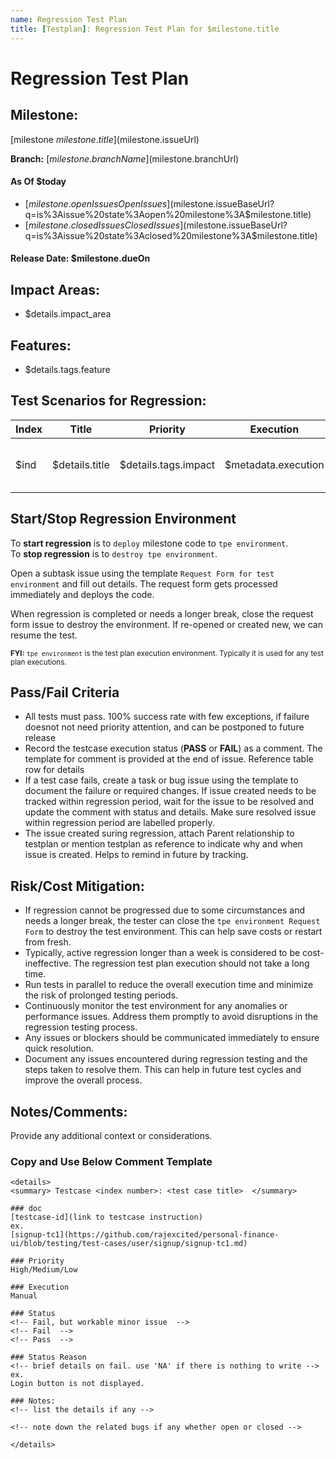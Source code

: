 ```yaml
---
name: Regression Test Plan
title: [Testplan]: Regression Test Plan for $milestone.title
---
```


# Regression Test Plan

## Milestone:

[milestone $milestone.title]($milestone.issueUrl)

**Branch:** [$milestone.branchName]($milestone.branchUrl)

#### As Of $today

- [$milestone.openIssues Open Issues]($milestone.issueBaseUrl?q=is%3Aissue%20state%3Aopen%20milestone%3A$milestone.title)
- [$milestone.closedIssues Closed Issues]($milestone.issueBaseUrl?q=is%3Aissue%20state%3Aclosed%20milestone%3A$milestone.title)

#### Release Date: $milestone.dueOn

## Impact Areas:

- $details.impact_area

## Features:

- $details.tags.feature

## Test Scenarios for Regression:

| Index | Title          | Priority             | Execution           | Status  | Test case Id                                                                                                           |
| ----- | -------------- | -------------------- | ------------------- | ------- | ---------------------------------------------------------------------------------------------------------------------- |
| $ind  | $details.title | $details.tags.impact | $metadata.execution | Pending | [$metadata.id](https://github.com/rajexcited/personal-finance-ui/blob/testing/test-cases/$metadata.relative_file_path) |

## Start/Stop Regression Environment

To **start regression** is to `deploy` milestone code to `tpe environment`.  
To **stop regression** is to `destroy tpe environment`.

Open a subtask issue using the template `Request Form for test environment` and fill out details. The request form gets processed immediately and deploys the code.

When regression is completed or needs a longer break, close the request form issue to destroy the environment. If re-opened or created new, we can resume the test.

<small>**FYI:** `tpe environment` is the test plan execution environment. Typically it is used for any test plan executions.</small>

## Pass/Fail Criteria

- All tests must pass. 100% success rate with few exceptions, if failure doesnot not need priority attention, and can be postponed to future release
- Record the testcase execution status (**PASS** or **FAIL**) as a comment. The template for comment is provided at the end of issue. Reference table row for details
- If a test case fails, create a task or bug issue using the template to document the failure or required changes. If issue created needs to be tracked within regression period, wait for the issue to be resolved and update the comment with status and details. Make sure resolved issue within regression period are labelled properly.
- The issue created suring regression, attach Parent relationship to testplan or mention testplan as reference to indicate why and when issue is created. Helps to remind in future by tracking.

## Risk/Cost Mitigation:

- If regression cannot be progressed due to some circumstances and needs a longer break, the tester can close the `tpe environment Request Form` to destroy the test environment. This can help save costs or restart from fresh.
- Typically, active regression longer than a week is considered to be cost-ineffective. The regression test plan execution should not take a long time.
- Run tests in parallel to reduce the overall execution time and minimize the risk of prolonged testing periods.
- Continuously monitor the test environment for any anomalies or performance issues. Address them promptly to avoid disruptions in the regression testing process.
- Any issues or blockers should be communicated immediately to ensure quick resolution.
- Document any issues encountered during regression testing and the steps taken to resolve them. This can help in future test cycles and improve the overall process.

## Notes/Comments:

Provide any additional context or considerations.

### Copy and Use Below Comment Template

```
<details>
<summary> Testcase <index number>: <test case title>  </summary>

### doc
[testcase-id](link to testcase instruction)
ex.
[signup-tc1](https://github.com/rajexcited/personal-finance-ui/blob/testing/test-cases/user/signup/signup-tc1.md)

### Priority
High/Medium/Low

### Execution
Manual

### Status
<!-- Fail, but workable minor issue  -->
<!-- Fail  -->
<!-- Pass  -->

### Status Reason
<!-- brief details on fail. use 'NA' if there is nothing to write -->
ex.
Login button is not displayed.

### Notes:
<!-- list the details if any -->

<!-- note down the related bugs if any whether open or closed -->

</details>
```
